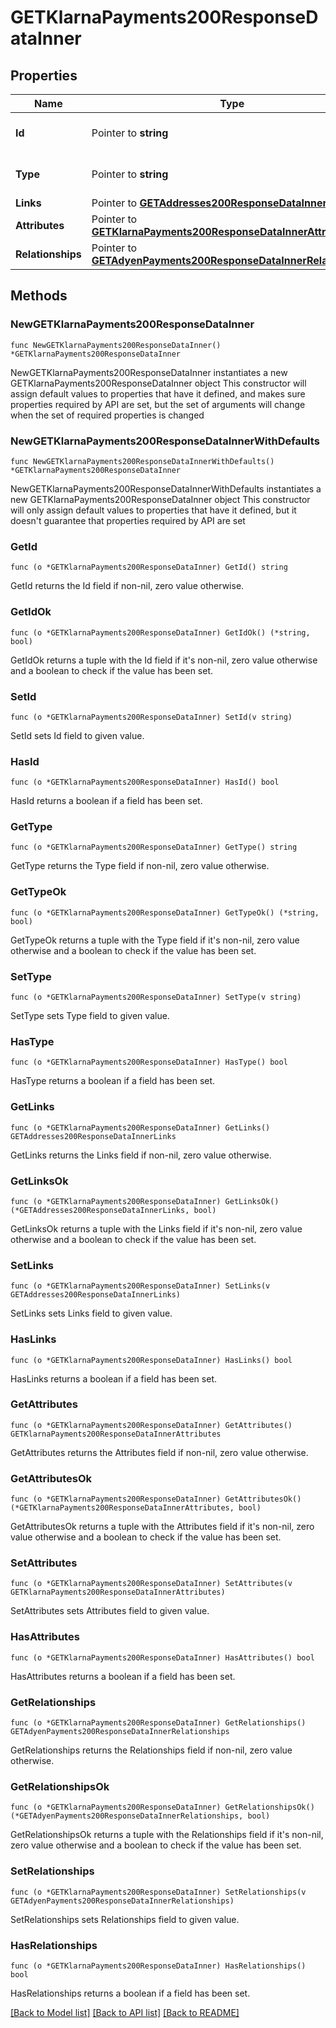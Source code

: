 # GETKlarnaPayments200ResponseDataInner

## Properties

Name | Type | Description | Notes
------------ | ------------- | ------------- | -------------
**Id** | Pointer to **string** | The resource&#39;s id | [optional] 
**Type** | Pointer to **string** | The resource&#39;s type | [optional] [default to "klarna_payments"]
**Links** | Pointer to [**GETAddresses200ResponseDataInnerLinks**](GETAddresses200ResponseDataInnerLinks.md) |  | [optional] 
**Attributes** | Pointer to [**GETKlarnaPayments200ResponseDataInnerAttributes**](GETKlarnaPayments200ResponseDataInnerAttributes.md) |  | [optional] 
**Relationships** | Pointer to [**GETAdyenPayments200ResponseDataInnerRelationships**](GETAdyenPayments200ResponseDataInnerRelationships.md) |  | [optional] 

## Methods

### NewGETKlarnaPayments200ResponseDataInner

`func NewGETKlarnaPayments200ResponseDataInner() *GETKlarnaPayments200ResponseDataInner`

NewGETKlarnaPayments200ResponseDataInner instantiates a new GETKlarnaPayments200ResponseDataInner object
This constructor will assign default values to properties that have it defined,
and makes sure properties required by API are set, but the set of arguments
will change when the set of required properties is changed

### NewGETKlarnaPayments200ResponseDataInnerWithDefaults

`func NewGETKlarnaPayments200ResponseDataInnerWithDefaults() *GETKlarnaPayments200ResponseDataInner`

NewGETKlarnaPayments200ResponseDataInnerWithDefaults instantiates a new GETKlarnaPayments200ResponseDataInner object
This constructor will only assign default values to properties that have it defined,
but it doesn't guarantee that properties required by API are set

### GetId

`func (o *GETKlarnaPayments200ResponseDataInner) GetId() string`

GetId returns the Id field if non-nil, zero value otherwise.

### GetIdOk

`func (o *GETKlarnaPayments200ResponseDataInner) GetIdOk() (*string, bool)`

GetIdOk returns a tuple with the Id field if it's non-nil, zero value otherwise
and a boolean to check if the value has been set.

### SetId

`func (o *GETKlarnaPayments200ResponseDataInner) SetId(v string)`

SetId sets Id field to given value.

### HasId

`func (o *GETKlarnaPayments200ResponseDataInner) HasId() bool`

HasId returns a boolean if a field has been set.

### GetType

`func (o *GETKlarnaPayments200ResponseDataInner) GetType() string`

GetType returns the Type field if non-nil, zero value otherwise.

### GetTypeOk

`func (o *GETKlarnaPayments200ResponseDataInner) GetTypeOk() (*string, bool)`

GetTypeOk returns a tuple with the Type field if it's non-nil, zero value otherwise
and a boolean to check if the value has been set.

### SetType

`func (o *GETKlarnaPayments200ResponseDataInner) SetType(v string)`

SetType sets Type field to given value.

### HasType

`func (o *GETKlarnaPayments200ResponseDataInner) HasType() bool`

HasType returns a boolean if a field has been set.

### GetLinks

`func (o *GETKlarnaPayments200ResponseDataInner) GetLinks() GETAddresses200ResponseDataInnerLinks`

GetLinks returns the Links field if non-nil, zero value otherwise.

### GetLinksOk

`func (o *GETKlarnaPayments200ResponseDataInner) GetLinksOk() (*GETAddresses200ResponseDataInnerLinks, bool)`

GetLinksOk returns a tuple with the Links field if it's non-nil, zero value otherwise
and a boolean to check if the value has been set.

### SetLinks

`func (o *GETKlarnaPayments200ResponseDataInner) SetLinks(v GETAddresses200ResponseDataInnerLinks)`

SetLinks sets Links field to given value.

### HasLinks

`func (o *GETKlarnaPayments200ResponseDataInner) HasLinks() bool`

HasLinks returns a boolean if a field has been set.

### GetAttributes

`func (o *GETKlarnaPayments200ResponseDataInner) GetAttributes() GETKlarnaPayments200ResponseDataInnerAttributes`

GetAttributes returns the Attributes field if non-nil, zero value otherwise.

### GetAttributesOk

`func (o *GETKlarnaPayments200ResponseDataInner) GetAttributesOk() (*GETKlarnaPayments200ResponseDataInnerAttributes, bool)`

GetAttributesOk returns a tuple with the Attributes field if it's non-nil, zero value otherwise
and a boolean to check if the value has been set.

### SetAttributes

`func (o *GETKlarnaPayments200ResponseDataInner) SetAttributes(v GETKlarnaPayments200ResponseDataInnerAttributes)`

SetAttributes sets Attributes field to given value.

### HasAttributes

`func (o *GETKlarnaPayments200ResponseDataInner) HasAttributes() bool`

HasAttributes returns a boolean if a field has been set.

### GetRelationships

`func (o *GETKlarnaPayments200ResponseDataInner) GetRelationships() GETAdyenPayments200ResponseDataInnerRelationships`

GetRelationships returns the Relationships field if non-nil, zero value otherwise.

### GetRelationshipsOk

`func (o *GETKlarnaPayments200ResponseDataInner) GetRelationshipsOk() (*GETAdyenPayments200ResponseDataInnerRelationships, bool)`

GetRelationshipsOk returns a tuple with the Relationships field if it's non-nil, zero value otherwise
and a boolean to check if the value has been set.

### SetRelationships

`func (o *GETKlarnaPayments200ResponseDataInner) SetRelationships(v GETAdyenPayments200ResponseDataInnerRelationships)`

SetRelationships sets Relationships field to given value.

### HasRelationships

`func (o *GETKlarnaPayments200ResponseDataInner) HasRelationships() bool`

HasRelationships returns a boolean if a field has been set.


[[Back to Model list]](../README.md#documentation-for-models) [[Back to API list]](../README.md#documentation-for-api-endpoints) [[Back to README]](../README.md)


